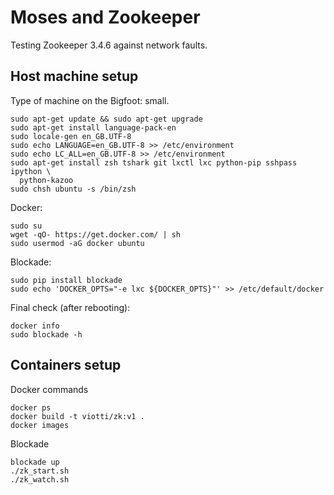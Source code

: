 # Moses and Zookeeper

Testing Zookeeper 3.4.6 against network faults.


## Host machine setup

Type of machine on the Bigfoot: small.

    sudo apt-get update && sudo apt-get upgrade
    sudo apt-get install language-pack-en
    sudo locale-gen en_GB.UTF-8
    sudo echo LANGUAGE=en_GB.UTF-8 >> /etc/environment
    sudo echo LC_ALL=en_GB.UTF-8 >> /etc/environment
    sudo apt-get install zsh tshark git lxctl lxc python-pip sshpass ipython \
      python-kazoo
    sudo chsh ubuntu -s /bin/zsh


Docker:

    sudo su
    wget -qO- https://get.docker.com/ | sh
    sudo usermod -aG docker ubuntu

Blockade:

    sudo pip install blockade
    sudo echo 'DOCKER_OPTS="-e lxc ${DOCKER_OPTS}"' >> /etc/default/docker
    
    
Final check (after rebooting):
    
    docker info
    sudo blockade -h
    

## Containers setup

Docker commands

    docker ps
    docker build -t viotti/zk:v1 .
    docker images
    
Blockade

    blockade up
    ./zk_start.sh
    ./zk_watch.sh
